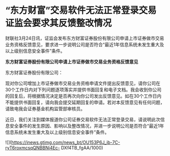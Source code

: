 # “东方财富”交易软件无法正常登录交易 证监会要求其反馈整改情况

财联社3月24日讯，证监会发布东方财富证券股份有限公司申请上市证券做市交易业务资格反馈意见，要求进一步说明公司是否符合“最近1年信息系统未发生重大及以上级别信息安全事件”条件。

**东方财富证券股份有限公司申请上市证券做市交易业务资格反馈意见**

东方财富证券股份有限公司：

现对你公司增加上市证券做市交易业务资格申请文件提出反馈意见，请你公司在30个工作日内对下列问题逐项落实并提供书面回复和电子文档。我会收到你公司的回复后，将根据情况决定是否再次向你公司发出反馈意见。如在30个工作日内不能提供书面回复，请向我会提交延期回复的申请。若对本反馈意见有任何问题，请致电我会证券基金机构监管部审核员。

近日，我们关注到媒体报道你公司证券交易软件无法正常登录交易，请说明此次信息安全事件的发生原因、影响以及整改情况，并进一步说明公司是否符合“最近1年信息系统未发生重大及以上级别信息安全事件”条件。

![](https://inews.gtimg.com/news_bt/OU153P6J_ib-7C-ryT6roxmcsqQNBBNj4Ec-
DXf4TB_fgAA/1000)


